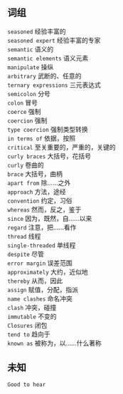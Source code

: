 ## 词组

`seasoned` 经验丰富的      
`seasoned expert` 经验丰富的专家    
`semantic` 语义的  
`semantic elements` 语义元素    
`manipulate` 操纵    
`arbitrary` 武断的、任意的  
`ternary expressions` 三元表达式    
`semicolon` 分号  
`colon`  冒号  
`coerce` 强制       
`coercion` 强制      
`type coercion` 强制类型转换   
`in terms of` 依据，按照      
`critical` 至关重要的，严重的，关键的  
`curly braces` 大括号，花括号  
`curly` 卷曲的  
`brace` 大括号，曲柄  
`apart from` 除……之外  
`approach` 方法，途经      
`convention` 约定，习俗  
`whereas` 然而，反之，鉴于  
`since` 因为，既然，自……以来  
`regard` 注意，把……看作  
`thread` 线程  
`single-threaded` 单线程  
`despite` 尽管    
`error margin` 误差范围    
`approximately` 大约，近似地      
`thereby` 从而，因此    
`assign` 赋值，分配，指派  
`name clashes` 命名冲突  
`clash` 冲突，碰撞  
`immutable` 不变的    
`Closures` 闭包     
`tend to` 趋向于  
`known as` 被称为，以……什么著称  

## 未知

`Good to hear` 
